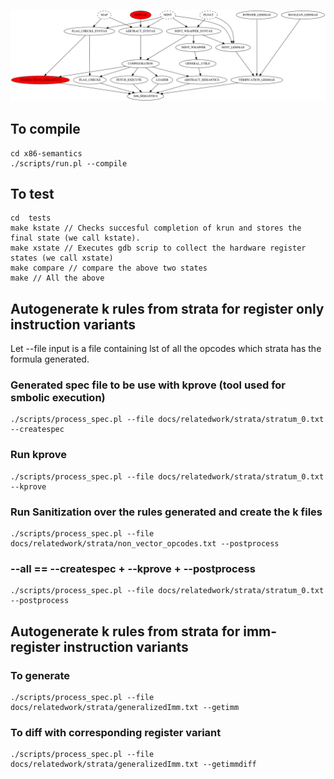 ![Dependency tree of Source Code](docs/import_graph.png)

## To compile

```
cd x86-semantics
./scripts/run.pl --compile
```


## To test
```
cd  tests
make kstate // Checks succesful completion of krun and stores the final state (we call kstate).
make xstate // Executes gdb scrip to collect the hardware register states (we call xstate)
make compare // compare the above two states
make // All the above
```

## Autogenerate k rules from strata for register only instruction variants
Let --file input is a file containing lst of all the opcodes which strata has the formula generated.

### Generated spec file to be use with kprove (tool used for smbolic execution)
```
./scripts/process_spec.pl --file docs/relatedwork/strata/stratum_0.txt --createspec
```
### Run kprove
```
./scripts/process_spec.pl --file docs/relatedwork/strata/stratum_0.txt --kprove
```
### Run Sanitization over the rules generated and create the k files
```
./scripts/process_spec.pl --file docs/relatedwork/strata/non_vector_opcodes.txt --postprocess
```

### --all ==  --createspec + --kprove + --postprocess
```
./scripts/process_spec.pl --file docs/relatedwork/strata/stratum_0.txt --postprocess
```

## Autogenerate k rules from strata for imm-register instruction variants
### To generate
```
./scripts/process_spec.pl --file docs/relatedwork/strata/generalizedImm.txt --getimm
```

### To diff with corresponding register variant
```
./scripts/process_spec.pl --file docs/relatedwork/strata/generalizedImm.txt --getimmdiff
```
